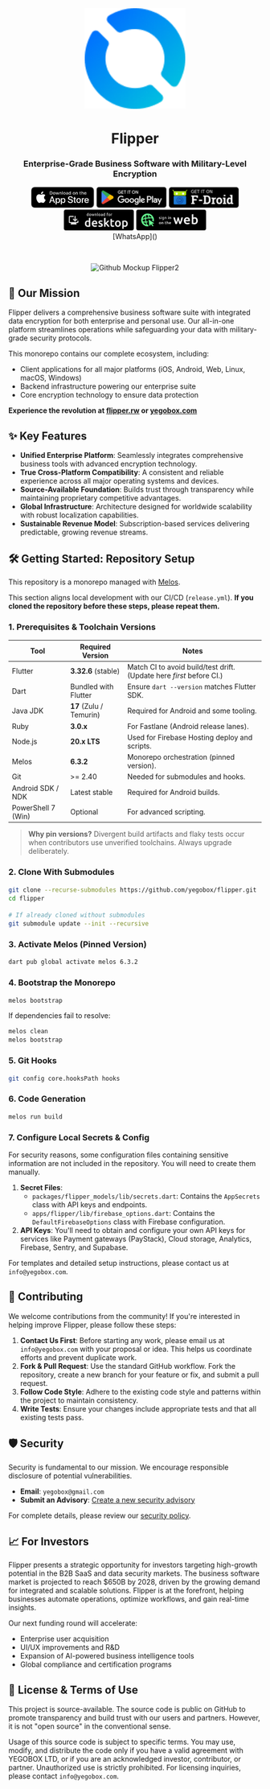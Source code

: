 <div align="center">

<img src=".github/assets/flipper_logo.png" width="200" alt="Flipper Logo"/>

# Flipper

### Enterprise-Grade Business Software with Military-Level Encryption

</div>

<div align="center">
  <a href="https://apps.apple.com/app/id1542026904"><img height="42" src=".github/assets/app-store-badge.svg" alt="App Store"></a>
  <a href="https://play.google.com/store/apps/details?id=io.Flipper.photos"><img height="42" src=".github/assets/play-store-badge.png" alt="Google Play"></a>
  <a href="https://f-droid.org/packages/io.Flipper.photos.fdroid/"><img height="42" src=".github/assets/f-droid-badge.png" alt="F-Droid"></a>
  <a href="https://yegobox.com"><img height="42" src=".github/assets/desktop-badge.png" alt="Desktop"></a>
  <a href="https://web.yegobox.com"><img height="42" src=".github/assets/web-badge.svg" alt="Web"></a>
  <br/>
</div>

<div align="center">
  [WhatsApp]()
</div>


<div align="center">

&ensp;

![Github Mockup Flipper2](https://github.com/user-attachments/assets/548911d7-96d9-43e1-9b2c-830865e78eb5)

</div>

## 🚀 Our Mission

Flipper delivers a comprehensive business software suite with integrated data encryption for both enterprise and personal use. Our all-in-one platform streamlines operations while safeguarding your data with military-grade security protocols.

This monorepo contains our complete ecosystem, including:
-   Client applications for all major platforms (iOS, Android, Web, Linux, macOS, Windows)
-   Backend infrastructure powering our enterprise suite
-   Core encryption technology to ensure data protection

**Experience the revolution at [flipper.rw](https://flipper.rw) or [yegobox.com](https://yegobox.com)**

## ✨ Key Features

-   **Unified Enterprise Platform**: Seamlessly integrates comprehensive business tools with advanced encryption technology.
-   **True Cross-Platform Compatibility**: A consistent and reliable experience across all major operating systems and devices.
-   **Source-Available Foundation**: Builds trust through transparency while maintaining proprietary competitive advantages.
-   **Global Infrastructure**: Architecture designed for worldwide scalability with robust localization capabilities.
-   **Sustainable Revenue Model**: Subscription-based services delivering predictable, growing revenue streams.

## 🛠️ Getting Started: Repository Setup

This repository is a monorepo managed with [Melos](https://melos.invertase.dev/).

This section aligns local development with our CI/CD (`release.yml`). **If you cloned the repository before these steps, please repeat them.**

### 1. Prerequisites & Toolchain Versions

| Tool               | Required Version        | Notes                                                                |
| ------------------ | ----------------------- | -------------------------------------------------------------------- |
| Flutter            | **3.32.6** (stable)     | Match CI to avoid build/test drift. (Update here *first* before CI.) |
| Dart               | Bundled with Flutter    | Ensure `dart --version` matches Flutter SDK.                         |
| Java JDK           | **17** (Zulu / Temurin) | Required for Android and some tooling.                               |
| Ruby               | **3.0.x**               | For Fastlane (Android release lanes).                                |
| Node.js            | **20.x LTS**            | Used for Firebase Hosting deploy and scripts.                        |
| Melos              | **6.3.2**               | Monorepo orchestration (pinned version).                             |
| Git                | >= 2.40                 | Needed for submodules and hooks.                                     |
| Android SDK / NDK  | Latest stable           | Required for Android builds.                                         |
| PowerShell 7 (Win) | Optional                | For advanced scripting.                                              |

> **Why pin versions?** Divergent build artifacts and flaky tests occur when contributors use unverified toolchains. Always upgrade deliberately.

### 2. Clone With Submodules

```bash
git clone --recurse-submodules https://github.com/yegobox/flipper.git
cd flipper

# If already cloned without submodules
git submodule update --init --recursive
```

### 3. Activate Melos (Pinned Version)

```bash
dart pub global activate melos 6.3.2
```

### 4. Bootstrap the Monorepo

```bash
melos bootstrap
```

If dependencies fail to resolve:

```bash
melos clean
melos bootstrap
```

### 5. Git Hooks

```bash
git config core.hooksPath hooks
```

### 6. Code Generation

```bash
melos run build
```

### 7. Configure Local Secrets & Config

For security reasons, some configuration files containing sensitive information are not included in the repository. You will need to create them manually.

1.  **Secret Files**:
    -   `packages/flipper_models/lib/secrets.dart`: Contains the `AppSecrets` class with API keys and endpoints.
    -   `apps/flipper/lib/firebase_options.dart`: Contains the `DefaultFirebaseOptions` class with Firebase configuration.
2.  **API Keys**:
    You'll need to obtain and configure your own API keys for services like Payment gateways (PayStack), Cloud storage, Analytics, Firebase, Sentry, and Supabase.

For templates and detailed setup instructions, please contact us at `info@yegobox.com`.

## 🤝 Contributing

We welcome contributions from the community! If you're interested in helping improve Flipper, please follow these steps:

1.  **Contact Us First**: Before starting any work, please email us at `info@yegobox.com` with your proposal or idea. This helps us coordinate efforts and prevent duplicate work.
2.  **Fork & Pull Request**: Use the standard GitHub workflow. Fork the repository, create a new branch for your feature or fix, and submit a pull request.
3.  **Follow Code Style**: Adhere to the existing code style and patterns within the project to maintain consistency.
4.  **Write Tests**: Ensure your changes include appropriate tests and that all existing tests pass.

## 🛡️ Security

Security is fundamental to our mission. We encourage responsible disclosure of potential vulnerabilities.
-   **Email**: `yegobox@gmail.com`
-   **Submit an Advisory**: [Create a new security advisory](https://github.com/yegobox/flipper/security/advisories/new)

For complete details, please review our [security policy](SECURITY.md).

## 📈 For Investors

Flipper presents a strategic opportunity for investors targeting high-growth potential in the B2B SaaS and data security markets. The business software market is projected to reach $650B by 2028, driven by the growing demand for integrated and scalable solutions. Flipper is at the forefront, helping businesses automate operations, optimize workflows, and gain real-time insights.

Our next funding round will accelerate:
-   Enterprise user acquisition
-   UI/UX improvements and R&D
-   Expansion of AI-powered business intelligence tools
-   Global compliance and certification programs

## 📜 License & Terms of Use

This project is source-available. The source code is public on GitHub to promote transparency and build trust with our users and partners. However, it is not "open source" in the conventional sense.

Usage of this source code is subject to specific terms. You may use, modify, and distribute the code only if you have a valid agreement with YEGOBOX LTD, or if you are an acknowledged investor, contributor, or partner. Unauthorized use is strictly prohibited. For licensing inquiries, please contact `info@yegobox.com`.

